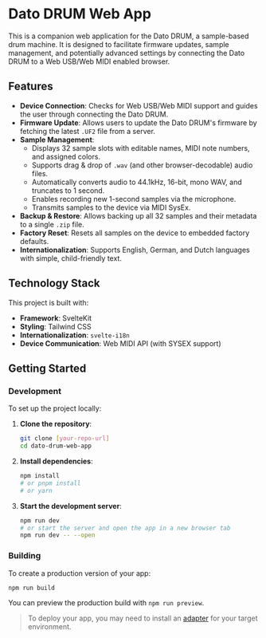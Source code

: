 # Dato DRUM Web App

This is a companion web application for the Dato DRUM, a sample-based drum machine. It is designed to facilitate firmware updates, sample management, and potentially advanced settings by connecting the Dato DRUM to a Web USB/Web MIDI enabled browser.

## Features

*   **Device Connection**: Checks for Web USB/Web MIDI support and guides the user through connecting the Dato DRUM.
*   **Firmware Update**: Allows users to update the Dato DRUM's firmware by fetching the latest `.UF2` file from a server.
*   **Sample Management**:
    *   Displays 32 sample slots with editable names, MIDI note numbers, and assigned colors.
    *   Supports drag & drop of `.wav` (and other browser-decodable) audio files.
    *   Automatically converts audio to 44.1kHz, 16-bit, mono WAV, and truncates to 1 second.
    *   Enables recording new 1-second samples via the microphone.
    *   Transmits samples to the device via MIDI SysEx.
*   **Backup & Restore**: Allows backing up all 32 samples and their metadata to a single `.zip` file.
*   **Factory Reset**: Resets all samples on the device to embedded factory defaults.
*   **Internationalization**: Supports English, German, and Dutch languages with simple, child-friendly text.

## Technology Stack

This project is built with:

*   **Framework**: SvelteKit
*   **Styling**: Tailwind CSS
*   **Internationalization**: `svelte-i18n`
*   **Device Communication**: Web MIDI API (with SYSEX support)

## Getting Started

### Development

To set up the project locally:

1.  **Clone the repository**:
    ```bash
    git clone [your-repo-url]
    cd dato-drum-web-app
    ```
2.  **Install dependencies**:
    ```bash
    npm install
    # or pnpm install
    # or yarn
    ```
3.  **Start the development server**:
    ```bash
    npm run dev
    # or start the server and open the app in a new browser tab
    npm run dev -- --open
    ```

### Building

To create a production version of your app:

```bash
npm run build
```

You can preview the production build with `npm run preview`.

> To deploy your app, you may need to install an [adapter](https://svelte.dev/docs/kit/adapters) for your target environment.
